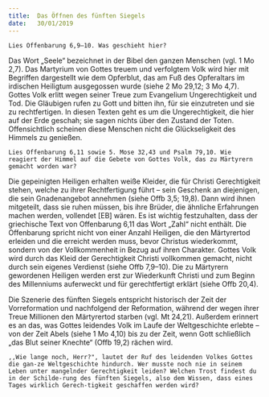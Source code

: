```yaml
---
title:  Das Öffnen des fünften Siegels 
date:   30/01/2019
---
```


`Lies Offenbarung 6,9–10. Was geschieht hier?` 

Das Wort „Seele“ bezeichnet in der Bibel den ganzen Menschen (vgl. 1 Mo 2,7). Das Martyrium von Gottes treuem und verfolgtem Volk wird hier mit Begriffen dargestellt wie dem Opferblut, das am Fuß des Opferaltars im irdischen Heiligtum ausgegossen wurde (siehe 2 Mo 29,12; 3 Mo 4,7). Gottes Volk erlitt wegen seiner Treue zum Evangelium Ungerechtigkeit und Tod. Die Gläubigen rufen zu Gott und bitten ihn, für sie einzutreten und sie zu rechtfertigen. In diesen Texten geht es um die Ungerechtigkeit, die hier auf der Erde geschah; sie sagen nichts über den Zustand der Toten. Offensichtlich scheinen diese Menschen nicht die Glückseligkeit des Himmels zu genießen. 

`Lies Offenbarung 6,11 sowie 5. Mose 32,43 und Psalm 79,10. Wie reagiert der Himmel auf die Gebete von Gottes Volk, das zu Märtyrern gemacht worden war?` 

Die gepeinigten Heiligen erhalten weiße Kleider, die für Christi Gerechtigkeit stehen, welche zu ihrer Rechtfertigung führt – sein Geschenk an diejenigen, die sein Gnadenangebot annehmen (siehe Offb 3,5; 19,8). Dann wird ihnen mitgeteilt, dass sie ruhen müssen, bis ihre Brüder, die ähnliche Erfahrungen machen werden, vollendet [EB] wären. Es ist wichtig festzuhalten, dass der griechische Text von Offenbarung 6,11 das Wort „Zahl“ nicht enthält. Die Offenbarung spricht nicht von einer Anzahl Heiligen, die den Märtyrertod erleiden und die erreicht werden muss, bevor Christus wiederkommt, sondern von der Vollkommenheit in Bezug auf ihren Charakter. Gottes Volk wird durch das Kleid der Gerechtigkeit Christi vollkommen gemacht, nicht durch sein eigenes Verdienst (siehe Offb 7,9–10). Die zu Märtyrern gewordenen Heiligen werden erst zur Wiederkunft Christi und zum Beginn des Millenniums auferweckt und für gerechtfertigt erklärt (siehe Offb 20,4). 

Die Szenerie des fünften Siegels entspricht historisch der Zeit der Vorreformation und nachfolgend der Reformation, während der wegen ihrer Treue Millionen den Märtyrertod starben (vgl. Mt 24,21). Außerdem erinnert es an das, was Gottes leidendes Volk im Laufe der Weltgeschichte erlebte – von der Zeit Abels (siehe 1 Mo 4,10) bis zu der Zeit, wenn Gott schließlich „das Blut seiner Knechte“ (Offb 19,2) rächen wird. 

`,,Wie lange noch, Herr?", lautet der Ruf des leidenden Volkes Gottes die gan-ze Weltgeschichte hindurch. Wer musste noch nie in seinem Leben unter mangelnder Gerechtigkeit leiden? Welchen Trost findest du in der Schilde-rung des fünften Siegels, also dem Wissen, dass eines Tages wirklich Gerech-tigkeit geschaffen werden wird?` 